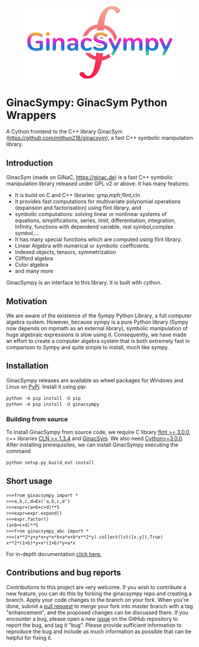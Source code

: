<p align="center">
<img src="https://github.com/mithun218/ginacsympy/blob/master/doc/html/img/logo.png?raw=true" width=400>
</p>

# GinacSympy: GinacSym Python Wrappers
A Cython frontend to the C++ library GinacSym (https://github.com/mithun218/ginacsym), a fast C++ symbolic manipulation library.

## Introduction
GinacSym (made on GiNaC, https://ginac.de) is a fast C++ symbolic manipulation library released under GPL v2 or above. It has many features:

- It is build on C and C++ libraries:
gmp,mpfr,flint,cln
- It  provides fast computations for multivariate polynomial operations (expansion and factorisation) using flint library, and
- symbolic  computations: solving linear or nonlinear systems of equations, simplifications, series, limit, differentiation, integration, Infinity, functions with dependend variable, real symbol,complex symbol,...
-  It has many special functions which are computed using flint library.
- Linear Algebra with numerical or symbolic coefficients.
- Indexed objects, tensors, symmetrization
- Clifford algebra
- Color algebra
- and many more
     
GinacSympy is an interface to this library. It is built with cython.
## Motivation

We are aware of the existence of the Sympy Python Library, a full computer algebra system. However, because sympy is a pure Python library (Sympy now depends on mpmath as an external library), symbolic manipulation of huge algebraic expressions is slow using it. Consequently, we have made an effort to create a computer algebra system that is both extremely fast in comparison to Sympy and quite simple to install, much like sympy.

## Installation
GinacSympy releases are available as wheel packages for Windows and Linux on [PyPi](https://pypi.org/project/ginacsympy). Install it using pip:

	python -m pip install -U pip
	python -m pip install -U ginacsympy
	
### Building from source
To install GinacSympy from source code, we require C library  [flint >= 3.0.0](https://flintlib.org), c++ libraries [CLN >= 1.3.4](http://www.ginac.de/CLN/) and [GinacSym](https://github.com/mithun218/ginacsym). We also need [Cython>=3.0.0](https://cython.org/). After installing prerequisites, we can install GinacSympy executing the command

	python setup.py build_ext install

## Short usage

	>>>from ginacsympy import *
	>>>a,b,c,d=Ex('a,b,c,d')
	>>>expr=(a+b+c+d)**5
	>>>expr=expr.expand()
	>>>expr.factor()
	(a+b+c+d)**5
	>>>from ginacsympy_abc import *
	>>>(x**2*y+y*x+y*x*b+a*x+b*x**2*y).collect(lst([x,y]),True)
	x**2*(1+b)*y+x*(1+b)*y+a*x
	
For in-depth documentation [click here.](https://htmlpreview.github.io/?https://github.com/mithun218/ginacsympy/blob/master/doc/html/index.html)

## Contributions and bug reports
Contributions to this project are very welcome.
If you wish to contribute a new feature, you can do this by forking the ginacsympy repo and creating a branch. Apply your code changes to the branch on your fork. When you're done, submit a [pull request](https://github.com/mithun218/ginacsympy/pulls) to merge your fork into master branch with a tag "enhancement", and the proposed changes can be discussed there. 
If you encounter a bug, please open a new [issue](https://github.com/mithun218/ginacsympy/issues/new) on the GitHub repository to report the bug, and tag it "bug".
Please provide sufficient information to reproduce the bug and include as much information as possible that can be helpful for fixing it.